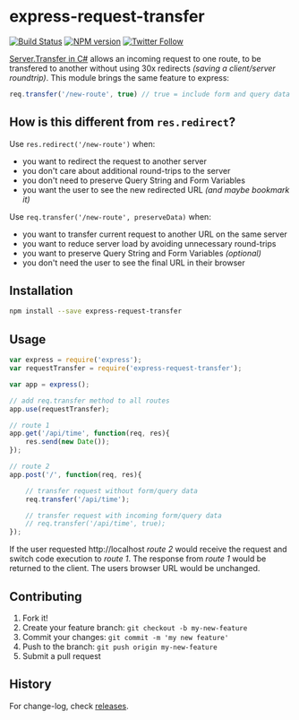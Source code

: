 # express-request-transfer

[![Build Status][build-status]][build-url]
[![NPM version][npm-image]][npm-url]
[![Twitter Follow][twitter-image]][twitter-url]

[build-status]:https://github.com/orca-scan/express-request-transfer/workflows/Build/badge.svg
[build-url]:https://github.com/john-doherty/express-request-transfer/actions
[npm-image]:http://img.shields.io/npm/v/express-request-transfer.svg
[npm-url]:https://npmjs.org/package/express-request-transfer
[twitter-image]:https://img.shields.io/twitter/follow/mrjohndoherty.svg?style=social&label=Follow
[twitter-url]:https://twitter.com/mrjohndoherty

[Server.Transfer in C#](https://docs.microsoft.com/en-us/previous-versions/iis/6.0-sdk/ms525800(v%3Dvs.90)) allows an incoming request to one route, to be transfered to another without using 30x redirects _(saving a client/server roundtrip)_. This module brings the same feature to express:

```js
req.transfer('/new-route', true) // true = include form and query data
```

## How is this different from `res.redirect`?

Use `res.redirect('/new-route')` when:

* you want to redirect the request to another server
* you don't care about additional round-trips to the server
* you don't need to preserve Query String and Form Variables
* you want the user to see the new redirected URL _(and maybe bookmark it)_

Use `req.transfer('/new-route', preserveData)` when:

* you want to transfer current request to another URL on the same server
* you want to reduce server load by avoiding unnecessary round-trips
* you want to preserve Query String and Form Variables _(optional)_
* you don't need the user to see the final URL in their browser

## Installation

```bash
npm install --save express-request-transfer
```

## Usage

```js
var express = require('express');
var requestTransfer = require('express-request-transfer');

var app = express();

// add req.transfer method to all routes
app.use(requestTransfer);

// route 1
app.get('/api/time', function(req, res){
    res.send(new Date());
});

// route 2
app.post('/', function(req, res){

    // transfer request without form/query data
    req.transfer('/api/time');

    // transfer request with incoming form/query data
    // req.transfer('/api/time', true);
});
```

If the user requested http://localhost _route 2_ would receive the request and switch code execution to _route 1_. The response from _route 1_ would be returned to the client. The users browser URL would be unchanged.

## Contributing

1. Fork it!
2. Create your feature branch: `git checkout -b my-new-feature`
3. Commit your changes: `git commit -m 'my new feature'`
4. Push to the branch: `git push origin my-new-feature`
5. Submit a pull request

## History

For change-log, check [releases](https://github.com/john-doherty/express-request-transfer/releases).

